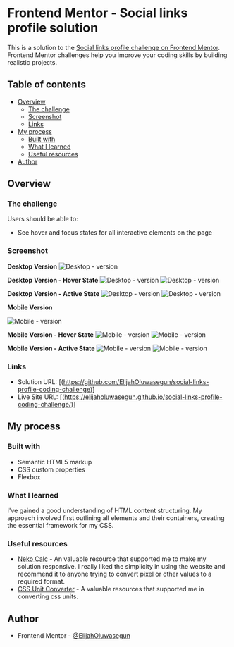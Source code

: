 # Frontend Mentor - Social links profile solution

This is a solution to the [Social links profile challenge on Frontend Mentor](https://www.frontendmentor.io/challenges/social-links-profile-UG32l9m6dQ). Frontend Mentor challenges help you improve your coding skills by building realistic projects.

## Table of contents

- [Overview](#overview)
  - [The challenge](#the-challenge)
  - [Screenshot](#screenshot)
  - [Links](#links)
- [My process](#my-process)
  - [Built with](#built-with)
  - [What I learned](#what-i-learned)
  - [Useful resources](#useful-resources)
- [Author](#author)

## Overview

### The challenge

Users should be able to:

- See hover and focus states for all interactive elements on the page

### Screenshot

**Desktop Version**
![Desktop - version](./screenshot/screenshot_solution_desktop_version.png)

**Desktop Version - Hover State**
![Desktop - version](./screenshot/screenshot_solution_desktop_version_hover_state.png)
![Desktop - version](./screenshot/screenshot_solution_desktop_version_hover_state_2.png)

**Desktop Version - Active State**
![Desktop - version](./screenshot/screenshot_solution_desktop_version_active_state.png)
![Desktop - version](./screenshot/screenshot_solution_desktop_version_active_state_2.png)

**Mobile Version**

![Mobile - version](./screenshot/screenshot_solution_mobile_version.png)

**Mobile Version - Hover State**
![Mobile - version](./screenshot/screenshot_solution_mobile_version_hover_state.png)
![Mobile - version](./screenshot/screenshot_solution_mobile_version_hover_state_2.png)

**Mobile Version - Active State**
![Mobile - version](./screenshot/screenshot_solution_mobile_version_active_state.png)
![Mobile - version](./screenshot/screenshot_solution_desktop_version_active_state_2.png)

### Links

- Solution URL: [(https://github.com/ElijahOluwasegun/social-links-profile-coding-challenge)]
- Live Site URL: [(https://elijaholuwasegun.github.io/social-links-profile-coding-challenge/)]

## My process

### Built with

- Semantic HTML5 markup
- CSS custom properties
- Flexbox

### What I learned

I've gained a good understanding of HTML content structuring. My approach involved first outlining all elements and their containers, creating the essential framework for my CSS.

### Useful resources

- [Neko Calc](https://nekocalc.com/) - An valuable resource that supported me to make my solution responsive. I really liked the simplicity in using the website and recommend it to anyone trying to convert pixel or other values to a required format.
- [CSS Unit Converter](https://cssunitconverter.vercel.app/) - A valuable resources that supported me in converting css units.

## Author

- Frontend Mentor - [@ElijahOluwasegun](https://www.frontendmentor.io/profile/ElijahOluwasegun)

